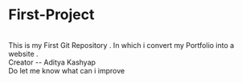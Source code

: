 # First-Project
<br>
This is my First Git Repository . In which i convert my Portfolio into a website .
<br>
Creator -- Aditya Kashyap
<br>
Do let me know what can i improve
